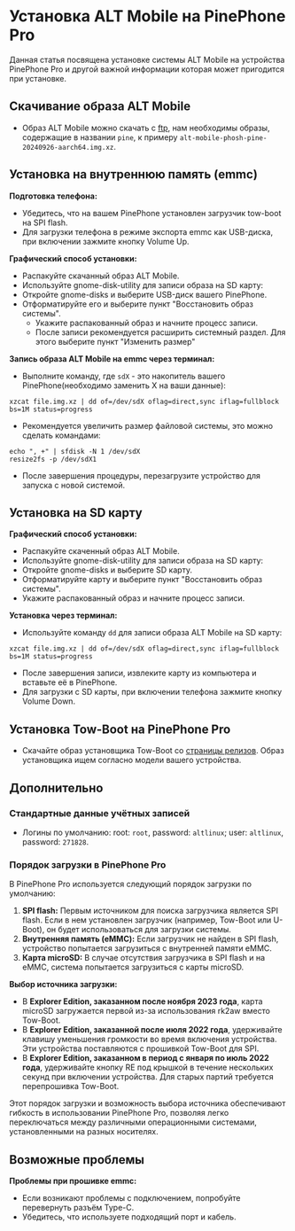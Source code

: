 # Установка ALT Mobile на PinePhone Pro

Данная статья посвящена установке системы ALT Mobile на устройства PinePhone Pro и другой важной информации которая может пригодится при установке.

## Скачивание образа ALT Mobile

- Образ ALT Mobile можно скачать c [ftp](http://beta.altlinux.org/mobile/sisyphus/latest/), нам необходимы образы, содержащие в названии `pine`, к примеру `alt-mobile-phosh-pine-20240926-aarch64.img.xz`.

## Установка на внутреннюю память (emmc)

**Подготовка телефона:**

- Убедитесь, что на вашем PinePhone установлен загрузчик tow-boot на SPI flash.
- Для загрузки телефона в режиме экспорта emmc как USB-диска, при включении зажмите кнопку Volume Up.

**Графический способ установки:**

- Распакуйте скачанный образ ALT Mobile.
- Используйте gnome-disk-utility для записи образа на SD карту:
- Откройте gnome-disks и выберите USB-диск вашего PinePhone.
- Отформатируйте его и выберите пункт "Восстановить образ системы".
  - Укажите распакованный образ и начните процесс записи.
  - После записи рекомендуется расширить системный раздел. Для этого выберите пункт "Изменить размер"

**Запись образа ALT Mobile на emmc через терминал:**

- Выполните команду, где `sdX` - это накопитель вашего PinePhone(необходимо заменить X на ваши данные):

```shell
xzcat file.img.xz | dd of=/dev/sdX oflag=direct,sync iflag=fullblock bs=1M status=progress
```

- Рекомендуется увеличить размер файловой системы, это можно сделать командами:

```
echo ", +" | sfdisk -N 1 /dev/sdX
resize2fs -p /dev/sdX1
```

- После завершения процедуры, перезагрузите устройство для запуска с новой системой.

## Установка на SD карту

**Графический способ установки:**

- Распакуйте скаченный образ ALT Mobile.
- Используйте gnome-disk-utility для записи образа на SD карту:
- Откройте gnome-disks и выберите SD карту.
- Отформатируйте карту и выберите пункт "Восстановить образ системы".
- Укажите распакованный образ и начните процесс записи.

**Установка через терминал:**

- Используйте команду `dd` для записи образа ALT Mobile на SD карту:

```shell
xzcat file.img.xz | dd of=/dev/sdX oflag=direct,sync iflag=fullblock bs=1M status=progress
```

- После завершения записи, извлеките карту из компьютера и вставьте её в PinePhone.
- Для загрузки с SD карты, при включении телефона зажмите кнопку Volume Down.

## Установка Tow-Boot на PinePhone Pro

- Скачайте образ установщика Tow-Boot со [страницы релизов](https://github.com/Tow-Boot/Tow-Boot/releases/tag/release-2022.07-006). Образ установщика ищем согласно модели вашего устройства.

## Дополнительно

### Стандартные данные учётных записей

- Логины по умолчанию:
  root: `root`, password: `altlinux`;
  user: `altlinux`, password: `271828`.

### Порядок загрузки в PinePhone Pro

В PinePhone Pro используется следующий порядок загрузки по умолчанию:

1. **SPI flash:** Первым источником для поиска загрузчика является SPI flash. Если в нем установлен загрузчик (например, Tow-Boot или U-Boot), он будет использоваться для загрузки системы.
2. **Внутренняя память (eMMC):** Если загрузчик не найден в SPI flash, устройство попытается загрузиться с внутренней памяти eMMC.
3. **Карта microSD:** В случае отсутствия загрузчика в SPI flash и на eMMC, система попытается загрузиться с карты microSD.

**Выбор источника загрузки:**

- В **Explorer Edition, заказанном после ноября 2023 года**, карта microSD загружается первой из-за использования rk2aw вместо Tow-Boot.
- В **Explorer Edition, заказанной после июля 2022 года**, удерживайте клавишу уменьшения громкости во время включения устройства. Эти устройства поставляются с прошивкой Tow-Boot для SPI.
- В **Explorer Edition, заказанном в период с января по июль 2022 года**, удерживайте кнопку RE под крышкой в течение нескольких секунд при включении устройства. Для старых партий требуется перепрошивка Tow-Boot.

Этот порядок загрузки и возможность выбора источника обеспечивают гибкость в использовании PinePhone Pro, позволяя легко переключаться между различными операционными системами, установленными на разных носителях.

## Возможные проблемы

**Проблемы при прошивке emmc:**

- Если возникают проблемы с подключением, попробуйте перевернуть разъём Type-C.
- Убедитесь, что используете подходящий порт и кабель.
